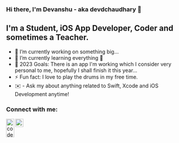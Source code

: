 ### Hi there, I'm Devanshu - aka devdchaudhary 👋

## I'm a Student, iOS App Developer, Coder and sometimes a Teacher.

- 🔭 I’m currently working on something big...
- 🌱 I’m currently learning everything 🤣
- 🥅 2023 Goals: There is an app I'm working which I consider very personal to me, hopefully I shall finish it this year...
- ⚡ Fun fact: I love to play the drums in my free time.
- ✉️ - Ask my about anything related to Swift, Xcode and iOS Development anytime!


### Connect with me:


[<img align="left" alt="codeSTACKr | Twitter" width="22px" height="50px" src="https://github-readme-stats.vercel.app/api?username=dvmjoshi&&show_icons=true&title_color=ffffff&icon_color=bb2acf&text_color=daf7dc&bg_color=191919" />][twitter]
[<img align="left" alt="codeSTACKr | LinkedIn" width="22px" src="https://cdn.jsdelivr.net/npm/simple-icons@v3/icons/linkedin.svg](https://cdn-icons-png.flaticon.com/512/174/174857.png" />][linkedin]

<br />

</details>

[twitter]: https://twitter.com/devdchaudhary
[linkedin]: https://www.linkedin.com/in/devanshu-chaudhary-236263177/


